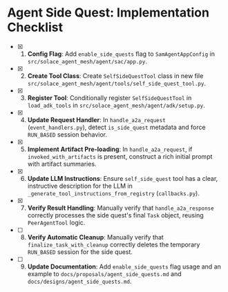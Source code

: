 # Agent Side Quest: Implementation Checklist

- [x] 1. **Config Flag**: Add `enable_side_quests` flag to `SamAgentAppConfig` in `src/solace_agent_mesh/agent/sac/app.py`.
- [x] 2. **Create Tool Class**: Create `SelfSideQuestTool` class in new file `src/solace_agent_mesh/agent/tools/self_side_quest_tool.py`.
- [x] 3. **Register Tool**: Conditionally register `SelfSideQuestTool` in `load_adk_tools` in `src/solace_agent_mesh/agent/adk/setup.py`.
- [x] 4. **Update Request Handler**: In `handle_a2a_request` (`event_handlers.py`), detect `is_side_quest` metadata and force `RUN_BASED` session behavior.
- [x] 5. **Implement Artifact Pre-loading**: In `handle_a2a_request`, if `invoked_with_artifacts` is present, construct a rich initial prompt with artifact summaries.
- [x] 6. **Update LLM Instructions**: Ensure `self_side_quest` tool has a clear, instructive description for the LLM in `_generate_tool_instructions_from_registry` (`callbacks.py`).
- [x] 7. **Verify Result Handling**: Manually verify that `handle_a2a_response` correctly processes the side quest's final `Task` object, reusing `PeerAgentTool` logic.
- [ ] 8. **Verify Automatic Cleanup**: Manually verify that `finalize_task_with_cleanup` correctly deletes the temporary `RUN_BASED` session for the side quest.
- [ ] 9. **Update Documentation**: Add `enable_side_quests` flag usage and an example to `docs/proposals/agent_side_quests.md` and `docs/designs/agent_side_quests.md`.
